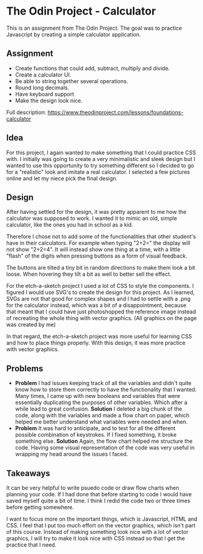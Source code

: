 # The Odin Project - Calculator

This is an assignment from The Odin Project. The goal was to practice Javascript by creating a simple calculator application.

## Assignment
 - Create functions that could add, subtract, multiply and divide.
 - Create a calculator UI.
 - Be able to string together several operations.
 - Round long decimals.
 - Have keyboard support
 - Make the design look nice.

Full description: https://www.theodinproject.com/lessons/foundations-calculator

## Idea
For this project, I again wanted to make something that I could practice CSS with. 
I initially was going to create a very minimalistic and sleek design but I wanted to use this opportunity to try something different so I decided to go for a "realistic" look and imitate a real calculator. I selected a few pictures online and let my niece pick the final design.

## Design
After having settled for the design, it was pretty apparent to me how the calculator was supposed to work. I wanted it to mimic an old, simple calculator, like the ones you had in school as a kid. 

Therefore I chose not to add some of the functionalities that other student's have in their calculators. For example when typing "2+2=" the display will not show "2+2=4". It will instead show one thing at a time, with a little "flash" of the digits when pressing buttons as a form of visual feedback.

The buttons are tilted a tiny bit in random directions to make them look a bit loose. When hovering they tilt a bit as well to better sell the effect. 

For the etch-a-sketch project I used a lot of CSS to style the components. I figured I would use SVG's to create the design for this project. As I learned, SVGs are not that good for complex shapes and I had to settle with a .png for the calculator instead, which was a bit of a disappointment, because that meant that I could have just photoshopped the reference image instead of recreating the whole thing with vector graphics. (All graphics on the page was created by me)

In that regard, the etch-a-sketch project was more useful for learning CSS and how to place things properly. With this design, it was more practice with vector graphics. 

## Problems

 - **Problem** 
 I had issues keeping track of all the variables and didn't quite know how to store them correctly to have the functionality that I wanted. Many times, I came up with new booleans and variables that were essentially duplicating the purposes of other variables. Which after a while lead to great confusion.
 **Solution** 
 I deleted a big chunk of the code, along with the variables and made a flow chart on paper, which helped me better understand what variables were needed and when. 
 - **Problem** 
 It was hard to anticipate, and to test for all the different possible combination of keystrokes. If I fixed something, it broke something else. 
 **Solution** 
 Again, the flow chart helped me structure the code. Having some visual representation of the code was very useful in wrapping my head around the issues I faced.

## Takeaways

It can be very helpful to write psuedo code or draw flow charts when planning your code. If I had done that before starting to code I would have saved myself quite a bit of time. I think I redid the code two or three times before getting somewhere. 

I want to focus more on the important things, which is Javascript, HTML and CSS. I feel that I put too much effort on the vector graphics, which isn't part of this course. Instead of making something look nice with a lot of vector graphics, I will try to make it look nice with CSS instead so that I get the practice that I need.



